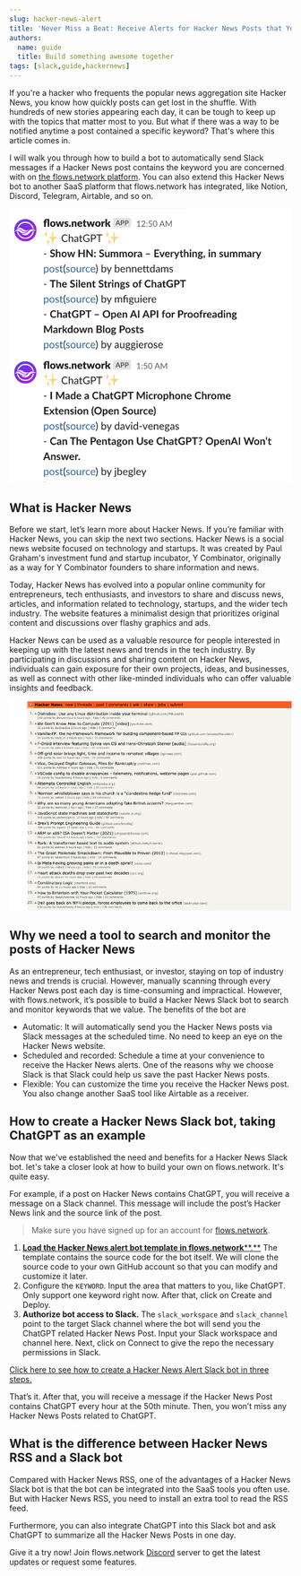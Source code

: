 ```yaml
---
slug: hacker-news-alert
title: 'Never Miss a Beat: Receive Alerts for Hacker News Posts that You're Interested In'
authors:
  name: guide
  title: Build something awesome together
tags: [slack,guide,hackernews]
---
```


If you're a hacker who frequents the popular news aggregation site Hacker News, you know how quickly posts can get lost in the shuffle. With hundreds of new stories appearing each day, it can be tough to keep up with the topics that matter most to you. But what if there was a way to be notified anytime a post contained a specific keyword? That's where this article comes in. 

I will walk you through how to build a bot to automatically send Slack messages if a Hacker News post contains the keyword you are concerned with on [the flows.network platform](https://flows.network/). You can also extend this Hacker News bot to another SaaS platform that flows.network has integrated, like Notion, Discord, Telegram, Airtable, and so on.

![Hacker News Alert](hacker-news-alert-01.jpg)

## What is Hacker News

Before we start, let’s learn more about Hacker News. If you’re familiar with Hacker News, you can skip the next two sections. Hacker News is a social news website focused on technology and startups. It was created by Paul Graham's investment fund and startup incubator, Y Combinator, originally as a way for Y Combinator founders to share information and news.

Today, Hacker News has evolved into a popular online community for entrepreneurs, tech enthusiasts, and investors to share and discuss news, articles, and information related to technology, startups, and the wider tech industry. The website features a minimalist design that prioritizes original content and discussions over flashy graphics and ads.

Hacker News can be used as a valuable resource for people interested in keeping up with the latest news and trends in the tech industry. By participating in discussions and sharing content on Hacker News, individuals can gain exposure for their own projects, ideas, and businesses, as well as connect with other like-minded individuals who can offer valuable insights and feedback. 

![Hacker News Alert](hacker-news-alert-02.jpg)

## Why we need a tool to  search and monitor the posts of Hacker News


As an entrepreneur, tech enthusiast, or investor, staying on top of industry news and trends is crucial. However, manually scanning through every Hacker News post each day is time-consuming and impractical. However, with flows.network, it’s possible to build a Hacker News Slack bot to search and monitor keywords that we value. The benefits of the bot are

* Automatic: It will automatically send you the Hacker News posts via Slack messages at the scheduled time. No need to keep an eye on the Hacker News website.
* Scheduled and recorded: Schedule a time at your convenience to receive the Hacker News alerts. One of the reasons why we choose Slack is that Slack could help us save the past Hacker News posts.
* Flexible: You can customize the time you receive the Hacker News post. You also change another SaaS tool like Airtable as a receiver.


## How to create  a  Hacker News Slack bot, taking ChatGPT as an example

Now that we've established the need and benefits for a Hacker News Slack bot. let's take a closer look at how to build your own on flows.network. It's quite easy.  

For example, if a post on Hacker News contains ChatGPT, you will receive a message on a Slack channel. This message will include the post’s Hacker News link and the source link of the post.

> Make sure you have signed up for an account for [flows.network](https://flows.network/).

1. [**Load the Hacker News alert bot template in flows.network****.**](https://flows.network/flow/createByTemplate/hackernews-alert) The template contains the source code for the bot itself. We will clone the source code to your own GitHub account so that you can modify and customize it later. 
2. Configure the `KEYWORD`. Input the area that matters to you, like ChatGPT. Only support one keyword right now. After that, click on Create and Deploy. 
3. **Authorize bot access to Slack.** The `slack_workspace` and `slack_channel` point to the target Slack channel where the bot will send you the ChatGPT related Hacker News Post. Input your Slack workspace and channel here. Next, click on Connect to give the repo the necessary permissions in Slack.

[Click here to see how to create a Hacker News Alert Slack bot in three steps.](https://github.com/flows-network/hackernews-alert)

That’s it. After that, you will receive a message if the Hacker News Post contains ChatGPT every hour at the 50th minute. Then, you won’t miss any Hacker News Posts related to ChatGPT.

## What is the difference between Hacker News RSS and a Slack bot

Compared with Hacker News RSS, one of the advantages of a Hacker News Slack bot is that the bot can be integrated into the SaaS tools you often use. But with Hacker News RSS, you need to install an extra tool to read the RSS feed.

Furthermore, you can also integrate ChatGPT into this Slack bot and ask ChatGPT to summarize all the Hacker News Posts in one day. 

Give it a try now! Join flows.network [Discord](https://discord.com/invite/TrPfq677au) server to get the latest updates or request some features.




